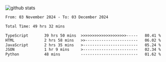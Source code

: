 
![github stats](https://github-readme-stats.vercel.app/api?username=realmahd1&show_icons=true&theme=codeSTACKr&hide_rank=true&count_private=true)

<!--START_SECTION:waka-->

```txt
From: 03 November 2024 - To: 03 December 2024

Total Time: 49 hrs 32 mins

TypeScript       39 hrs 50 mins  >>>>>>>>>>>>>>>>>>>>-----   80.41 %
HTML             2 hrs 58 mins   >>-----------------------   06.02 %
JavaScript       2 hrs 35 mins   >------------------------   05.24 %
JSON             1 hr 9 mins     >------------------------   02.34 %
Python           48 mins         -------------------------   01.62 %
```

<!--END_SECTION:waka-->
